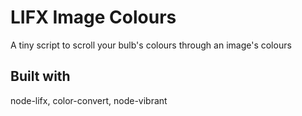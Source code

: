# LIFX Image Colours
A tiny script to scroll your bulb's colours through an image's colours

## Built with
node-lifx, color-convert, node-vibrant